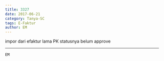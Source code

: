 ```yaml
---
title: 3327
date: 2017-06-21
category: Tanya-SC
tags: E-Faktur
author: EM
---
```


impor dari efaktur lama PK statusnya belum approve

---



`EM`
